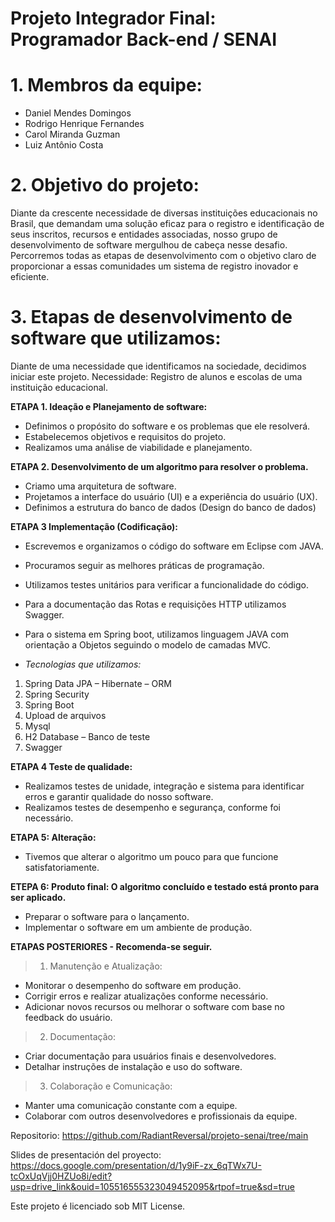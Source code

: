 # Projeto Integrador Final: Programador Back-end / SENAI

# 1. Membros da equipe:

- Daniel Mendes Domingos
- Rodrigo Henrique Fernandes
- Carol Miranda Guzman
- Luiz Antônio Costa

# 2. Objetivo do projeto:

Diante da crescente necessidade de diversas instituições educacionais no Brasil, que demandam uma solução eficaz para o
registro e identificação de seus inscritos, recursos e entidades associadas, nosso grupo de desenvolvimento de software
mergulhou de cabeça nesse desafio. Percorremos todas as etapas de desenvolvimento com o objetivo claro de proporcionar a
essas comunidades um sistema de registro inovador e eficiente.

# 3. Etapas de desenvolvimento de software que utilizamos:

Diante de uma necessidade que identificamos na sociedade, decidimos iniciar este projeto.
Necessidade: Registro de alunos e escolas de uma instituição educacional.

__ETAPA 1. Ideação e Planejamento de software:__

- Definimos o propósito do software e os problemas que ele resolverá.
- Estabelecemos objetivos e requisitos do projeto.
- Realizamos uma análise de viabilidade e planejamento.

__ETAPA 2. Desenvolvimento de um algoritmo para resolver o problema.__

- Criamo uma arquitetura de software.
- Projetamos a interface do usuário (UI) e a experiência do usuário (UX).
- Definimos a estrutura do banco de dados (Design do banco de dados)

__ETAPA 3 Implementação (Codificação):__

- Escrevemos e organizamos o código do software em Eclipse com JAVA.
- Procuramos seguir as melhores práticas de programação.
- Utilizamos testes unitários para verificar a funcionalidade do código.
- Para a documentação das Rotas e requisições HTTP utilizamos Swagger.
- Para o sistema em Spring boot, utilizamos linguagem JAVA com orientação a Objetos seguindo o modelo de camadas MVC.

- _Tecnologias que utilizamos:_

1. Spring Data JPA – Hibernate – ORM
2. Spring Security
3. Spring Boot
4. Upload de arquivos
5. Mysql
6. H2 Database – Banco de teste
7. Swagger

__ETAPA 4 Teste de qualidade:__

- Realizamos testes de unidade, integração e sistema para identificar erros e garantir qualidade do nosso software.
- Realizamos testes de desempenho e segurança, conforme foi necessário.

__ETAPA 5: Alteração:__

- Tivemos que alterar o algoritmo um pouco para que funcione satisfatoriamente.

__ETEPA 6: Produto final: O algoritmo concluído e testado está pronto para ser aplicado.__

- Preparar o software para o lançamento.
- Implementar o software em um ambiente de produção.

__ETAPAS POSTERIORES - Recomenda-se seguir.__

> 1. Manutenção e Atualização:

- Monitorar o desempenho do software em produção.
- Corrigir erros e realizar atualizações conforme necessário.
- Adicionar novos recursos ou melhorar o software com base no feedback do usuário.

> 2. Documentação:

- Criar documentação para usuários finais e desenvolvedores.
- Detalhar instruções de instalação e uso do software.

> 3. Colaboração e Comunicação:

- Manter uma comunicação constante com a equipe.
- Colaborar com outros desenvolvedores e profissionais da equipe.

Repositorio: https://github.com/RadiantReversal/projeto-senai/tree/main

Slides de presentación del proyecto:
https://docs.google.com/presentation/d/1y9iF-zx_6qTWx7U-tcOxUqVjj0HZUo8i/edit?usp=drive_link&ouid=105516555323049452095&rtpof=true&sd=true

Este projeto é licenciado sob MIT License.
